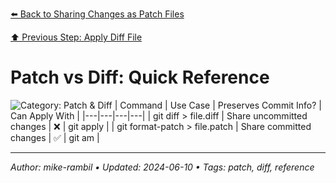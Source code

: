 [⬅️ Back to Sharing Changes as Patch Files](./sharing-changes-as-patch-files.md)

[⬆️ Previous Step: Apply Diff File](./apply-diff-file.md)

# Patch vs Diff: Quick Reference


![Category: Patch & Diff](https://img.shields.io/badge/Category-Patch%20%26%20Diff-blue)
| Command | Use Case | Preserves Commit Info? | Can Apply With |
|---|---|---|---|
| git diff > file.diff | Share uncommitted changes | ❌ | git apply |
| git format-patch > file.patch | Share committed changes | ✅ | git am |


---

_Author: mike-rambil • Updated: 2024-06-10 • Tags: patch, diff, reference_
